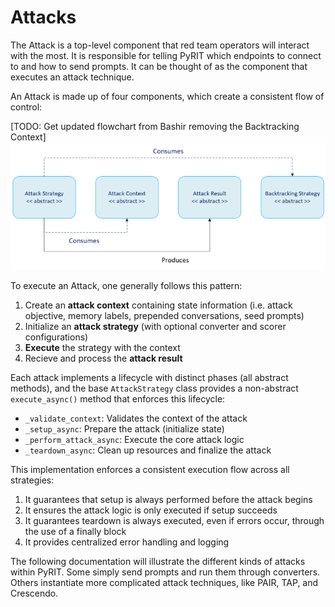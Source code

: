 # Attacks

The Attack is a top-level component that red team operators will interact with the most. It is responsible for telling PyRIT which endpoints to connect to and how to send prompts. It can be thought of as the component that executes an attack technique.

An Attack is made up of four components, which create a consistent flow of control:

[TODO: Get updated flowchart from Bashir removing the Backtracking Context]
![flow chart showing the architecture of pyrit attacks](pyrit_attack_architecture.png)

To execute an Attack, one generally follows this pattern:
1. Create an **attack context** containing state information (i.e. attack objective, memory labels, prepended conversations, seed prompts)
2. Initialize an **attack strategy** (with optional converter and scorer configurations)
3. **Execute** the strategy with the context
4. Recieve and process the **attack result**

Each attack implements a lifecycle with distinct phases (all abstract methods), and the base `AttackStrategy` class provides a non-abstract `execute_async()` method that enforces this lifecycle:
* `_validate_context`: Validates the context of the attack
* `_setup_async`: Prepare the attack (initialize state)
* `_perform_attack_async`: Execute the core attack logic
* `_teardown_async`: Clean up resources and finalize the attack

This implementation enforces a consistent execution flow across all strategies:
1. It guarantees that setup is always performed before the attack begins
2. It ensures the attack logic is only executed if setup succeeds
3. It guarantees teardown is always executed, even if errors occur, through the use of a finally block
4. It provides centralized error handling and logging

The following documentation will illustrate the different kinds of attacks within PyRIT. Some simply send prompts and run them through converters. Others instantiate more complicated attack techniques, like PAIR, TAP, and Crescendo.
